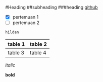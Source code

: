 #Heading
##subheading
###heading
[github](http://github.com)


- [x] pertemuan 1
- [ ] pertemuan 2

```
hildan
```

| table 1 | table 2
| ------- | -------|
|table 3 | table 4 |

*italic*

**bold**